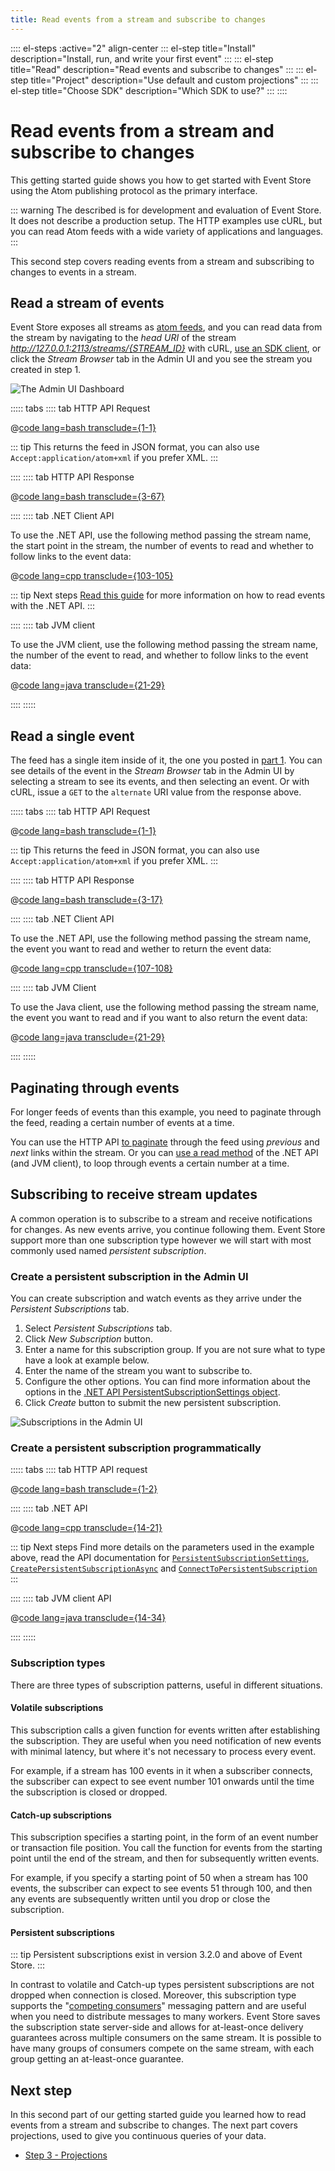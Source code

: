 ```yaml
---
title: Read events from a stream and subscribe to changes
---
```


:::: el-steps :active="2" align-center
::: el-step title="Install" description="Install, run, and write your first event"
:::
::: el-step title="Read" description="Read events and subscribe to changes"
:::
::: el-step title="Project" description="Use default and custom projections"
:::
::: el-step title="Choose SDK" description="Which SDK to use?"
:::
::::

# Read events from a stream and subscribe to changes

This getting started guide shows you how to get started with Event Store using the Atom publishing protocol as the primary interface. 

::: warning
The described is for development and evaluation of Event Store. It does not describe a production setup. The HTTP examples use cURL, but you can read Atom feeds with a wide variety of applications and languages.
:::

This second step covers reading events from a stream and subscribing to changes to events in a stream.

## Read a stream of events

Event Store exposes all streams as [atom feeds](http://tools.ietf.org/html/rfc4287), and you can read data from the stream by navigating to the _head URI_ of the stream _http://127.0.0.1:2113/streams/{STREAM_ID}_ with cURL, [use an SDK client](/v5/getting-started/which-api-sdk.md), or click the _Stream Browser_ tab in the Admin UI and you see the stream you created in step 1.

![The Admin UI Dashboard](../images/es-web-admin-stream-browser.png)

::::: tabs
:::: tab HTTP API Request

@[code lang=bash transclude={1-1}](@/docs/v5/code-examples/getting-started/read-stream.sh)

::: tip
This returns the feed in JSON format, you can also use `Accept:application/atom+xml` if you prefer XML.
:::

::::
:::: tab HTTP API Response

@[code lang=bash transclude={3-67}](@/docs/v5/code-examples/getting-started/read-stream.sh)

::::
:::: tab .NET Client API

To use the .NET API, use the following method passing the stream name, the start point in the stream, the number of events to read and whether to follow links to the event data:

@[code lang=cpp transclude={103-105}](@/docs/v5/code-examples/DocsExample/Program.cs)

::: tip Next steps
[Read this guide](/docs/v5/dotnet-api/reading-events.md) for more information on how to read events with the .NET API.
:::

::::
:::: tab JVM client

To use the JVM client, use the following method passing the stream name, the number of the event to read, and whether to follow links to the event data:

@[code lang=java transclude={21-29}](@/docs/v5/code-examples/EventStore.Samples.Java/src/main/java/org/eventstore/sample/ReadMultipleEventsExample.java)

::::
:::::

## Read a single event

The feed has a single item inside of it, the one you posted in [part 1](/v5/getting-started/index.md). You can see details of the event in the _Stream Browser_ tab in the Admin UI by selecting a stream to see its events, and then selecting an event. Or with cURL, issue a `GET` to the `alternate` URI value from the response above.

::::: tabs
:::: tab HTTP API Request

@[code lang=bash transclude={1-1}](@/docs/v5/code-examples/getting-started/read-event.sh)

::: tip
This returns the feed in JSON format, you can also use `Accept:application/atom+xml` if you prefer XML.
:::

::::
:::: tab HTTP API Response

@[code lang=bash transclude={3-17}](@/docs/v5/code-examples/getting-started/read-event.sh)

::::
:::: tab .NET Client API

To use the .NET API, use the following method passing the stream name, the event you want to read and wether to return the event data:

@[code lang=cpp transclude={107-108}](@/docs/v5/code-examples/DocsExample/Program.cs)

::::
:::: tab JVM Client

To use the Java client, use the following method passing the stream name, the event you want to read and if you want to also return the event data:

@[code lang=java transclude={21-29}](@/docs/v5/code-examples/EventStore.Samples.Java/src/main/java/org/eventstore/sample/ReadSingleEventExample.java)

::::
:::::

## Paginating through events

For longer feeds of events than this example, you need to paginate through the feed, reading a certain number of events at a time.

You can use the HTTP API [to paginate](/docs/v5/http-api/reading-streams.md#feed-paging) through the feed using _previous_ and _next_ links within the stream. Or you can [use a read method](/docs/v5/dotnet-api/reading-events.md#example-read-an-entire-stream-forwards-from-start-to-end) of the .NET API (and JVM client), to loop through events a certain number at a time.

## Subscribing to receive stream updates

A common operation is to subscribe to a stream and receive notifications for changes. As new events arrive, you continue following them. Event Store support more than one subscription type however we will start with most commonly used named _persistent subscription_.

### Create a persistent subscription in the Admin UI

You can create subscription and watch events as they arrive under the _Persistent Subscriptions_ tab.

1. Select _Persistent Subscriptions_ tab.
2. Click _New Subscription_ button.
3. Enter a name for this subscription group. If you are not sure what to type have a look at example below.
4. Enter the name of the stream you want to subscribe to.
5. Configure the other options. You can find more information about the options in the [.NET API PersistentSubscriptionSettings object](xref:EventStore.ClientAPI.PersistentSubscriptionSettings).
6. Click _Create_ button to submit the new persistent subscription.

![Subscriptions in the Admin UI](../images/getting-started-subscriptions.png)

### Create a persistent subscription programmatically

::::: tabs
:::: tab HTTP API request

@[code lang=bash transclude={1-2}](@/docs/v5/code-examples/getting-started/creating-subscription.sh)

::::
:::: tab .NET API

@[code lang=cpp transclude={14-21}](@/docs/v5/code-examples/DocsExample/GettingStarted/CreatePersistentSubscription.cs)

::: tip Next steps
Find more details on the parameters used in the example above, read the API documentation for [`PersistentSubscriptionSettings`](xref:EventStore.ClientAPI.PersistentSubscriptionSettings), [`CreatePersistentSubscriptionAsync`](xref:EventStore.ClientAPI.IEventStoreConnection.CreatePersistentSubscriptionAsync*) and [`ConnectToPersistentSubscription`](xref:EventStore.ClientAPI.IEventStoreConnection.ConnectToPersistentSubscriptionAsync*)
:::

::::
:::: tab JVM client API

@[code lang=java transclude={14-34}](@/docs/v5/code-examples/EventStore.Samples.Java/src/main/java/org/eventstore/sample/SubscriptionExample.java)

::::
:::::

### Subscription types

There are three types of subscription patterns, useful in different situations.

#### Volatile subscriptions

This subscription calls a given function for events written after establishing the subscription. They are useful when you need notification of new events with minimal latency, but where it's not necessary to process every event.

For example, if a stream has 100 events in it when a subscriber connects, the subscriber can expect to see event number 101 onwards until the time the subscription is closed or dropped.

#### Catch-up subscriptions

This subscription specifies a starting point, in the form of an event number or transaction file position. You call the function for events from the starting point until the end of the stream, and then for subsequently written events.

For example, if you specify a starting point of 50 when a stream has 100 events, the subscriber can expect to see events 51 through 100, and then any events are subsequently written until you drop or close the subscription.

#### Persistent subscriptions

::: tip
Persistent subscriptions exist in version 3.2.0 and above of Event Store.
:::

In contrast to volatile and Catch-up types persistent subscriptions are not dropped when connection is closed. Moreover, this subscription type supports the "[competing consumers](https://docs.microsoft.com/en-us/azure/architecture/patterns/competing-consumers)" messaging pattern and are useful when you need to distribute messages to many workers. Event Store saves the subscription state server-side and allows for at-least-once delivery guarantees across multiple consumers on the same stream. It is possible to have many groups of consumers compete on the same stream, with each group getting an at-least-once guarantee.

## Next step

In this second part of our getting started guide you learned how to read events from a stream and subscribe to changes. The next part covers projections, used to give you continuous queries of your data.

-   [Step 3 - Projections](/v5/getting-started/projections.md)
